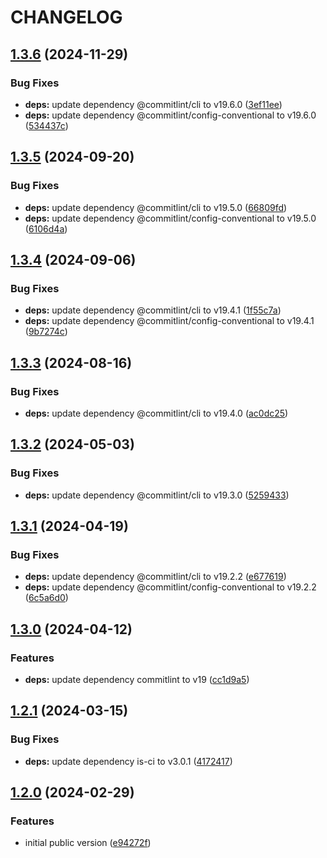 # CHANGELOG

## [1.3.6](https://github.com/Forsakringskassan/commitlint-config/compare/v1.3.5...v1.3.6) (2024-11-29)


### Bug Fixes

* **deps:** update dependency @commitlint/cli to v19.6.0 ([3ef11ee](https://github.com/Forsakringskassan/commitlint-config/commit/3ef11ee76e7837648ed4d88d22443635b5d37e3f))
* **deps:** update dependency @commitlint/config-conventional to v19.6.0 ([534437c](https://github.com/Forsakringskassan/commitlint-config/commit/534437c7305b36befc1b2eacef2bf29c7afeee9b))

## [1.3.5](https://github.com/Forsakringskassan/commitlint-config/compare/v1.3.4...v1.3.5) (2024-09-20)


### Bug Fixes

* **deps:** update dependency @commitlint/cli to v19.5.0 ([66809fd](https://github.com/Forsakringskassan/commitlint-config/commit/66809fd78a6619dd15ac9edabeae8c75b273cb05))
* **deps:** update dependency @commitlint/config-conventional to v19.5.0 ([6106d4a](https://github.com/Forsakringskassan/commitlint-config/commit/6106d4a437e994b47ab8e51df6c5b0950f5e3182))

## [1.3.4](https://github.com/Forsakringskassan/commitlint-config/compare/v1.3.3...v1.3.4) (2024-09-06)


### Bug Fixes

* **deps:** update dependency @commitlint/cli to v19.4.1 ([1f55c7a](https://github.com/Forsakringskassan/commitlint-config/commit/1f55c7a19457918f51d84ead9dfd15b37516eb9e))
* **deps:** update dependency @commitlint/config-conventional to v19.4.1 ([9b7274c](https://github.com/Forsakringskassan/commitlint-config/commit/9b7274c23389a9119306b2f3ec8d1a35315fe86e))

## [1.3.3](https://github.com/Forsakringskassan/commitlint-config/compare/v1.3.2...v1.3.3) (2024-08-16)


### Bug Fixes

* **deps:** update dependency @commitlint/cli to v19.4.0 ([ac0dc25](https://github.com/Forsakringskassan/commitlint-config/commit/ac0dc25af9b6409b39e0f49f728d854a3726c426))

## [1.3.2](https://github.com/Forsakringskassan/commitlint-config/compare/v1.3.1...v1.3.2) (2024-05-03)


### Bug Fixes

* **deps:** update dependency @commitlint/cli to v19.3.0 ([5259433](https://github.com/Forsakringskassan/commitlint-config/commit/525943374cc0260df522f1a911030d32686f2aa0))

## [1.3.1](https://github.com/Forsakringskassan/commitlint-config/compare/v1.3.0...v1.3.1) (2024-04-19)


### Bug Fixes

* **deps:** update dependency @commitlint/cli to v19.2.2 ([e677619](https://github.com/Forsakringskassan/commitlint-config/commit/e677619876596088a5efe032e438c7b2e94a4781))
* **deps:** update dependency @commitlint/config-conventional to v19.2.2 ([6c5a6d0](https://github.com/Forsakringskassan/commitlint-config/commit/6c5a6d0cd2a46c1bc04254321f06a8f8987d32d4))

## [1.3.0](https://github.com/Forsakringskassan/commitlint-config/compare/v1.2.1...v1.3.0) (2024-04-12)


### Features

* **deps:** update dependency commitlint to v19 ([cc1d9a5](https://github.com/Forsakringskassan/commitlint-config/commit/cc1d9a595a1d192bb2f84957dc7cf03d7b88ece6))

## [1.2.1](https://github.com/Forsakringskassan/commitlint-config/compare/v1.2.0...v1.2.1) (2024-03-15)


### Bug Fixes

* **deps:** update dependency is-ci to v3.0.1 ([4172417](https://github.com/Forsakringskassan/commitlint-config/commit/4172417eb9d1fafa67d2984483e7129d67197afc))

## [1.2.0](https://github.com/Forsakringskassan/commitlint-config/compare/v1.1.0...v1.2.0) (2024-02-29)


### Features

* initial public version ([e94272f](https://github.com/Forsakringskassan/commitlint-config/commit/e94272f4e21372781cbf6b45b54ea5ac1ab9d463))
